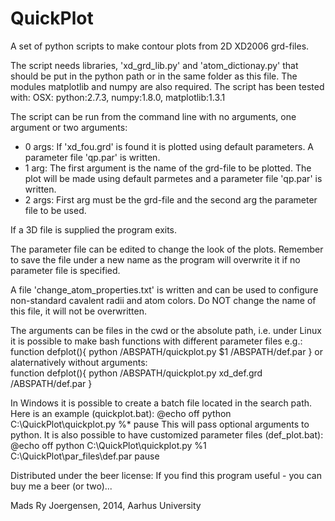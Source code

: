QuickPlot
=========

A set of python scripts to make contour plots from 2D XD2006 grd-files.

The script needs libraries, 'xd_grd_lib.py' and 'atom_dictionay.py' that should
be put in the python path or in the same folder as this file. The modules
matplotlib and numpy are also required.
The script has been tested with:
OSX: python:2.7.3, numpy:1.8.0, matplotlib:1.3.1

The script can be run from the command line with no arguments, one argument or 
two arguments:
- 0 args: If 'xd_fou.grd' is found it is plotted using default parameters. A 
    parameter file 'qp.par' is written.
- 1 arg: The first argument is the name of the grd-file to be plotted. The plot
    will be made using default parmetes and a parameter file 'qp.par' is 
    written.
- 2 args: First arg must be the grd-file and the second arg the parameter file 
    to be used.
    
If a 3D file is supplied the program exits.

The parameter file can be edited to change the look of the plots. Remember to
save the file under a new name as the program will overwrite it if no parameter
file is specified.

A file 'change_atom_properties.txt' is written and can be used to configure 
non-standard cavalent radii and atom colors. Do NOT change the name of this 
file, it will not be overwritten.

The arguments can be files in the cwd or the absolute path, i.e. under Linux 
it is possible to make bash functions with different parameter files e.g.:
	function defplot(){
		python /ABSPATH/quickplot.py $1 /ABSPATH/def.par
	}
or alaternatively without arguments:   
	function defplot(){
    		python /ABSPATH/quickplot.py xd_def.grd /ABSPATH/def.par
	}

In Windows it is possible to create a batch file located in the search path. Here is an example (quickplot.bat):
	@echo off
	python C:\QuickPlot\quickplot.py %*
	pause
This will pass optional arguments to python. It is also possible to have 
customized parameter files (def_plot.bat):
	@echo off
	python C:\QuickPlot\quickplot.py %1 C:\QuickPlot\par_files\def.par
	pause

Distributed under the beer license: If you find this program useful - you can 
buy me a beer (or two)...

Mads Ry Joergensen, 2014, Aarhus University
